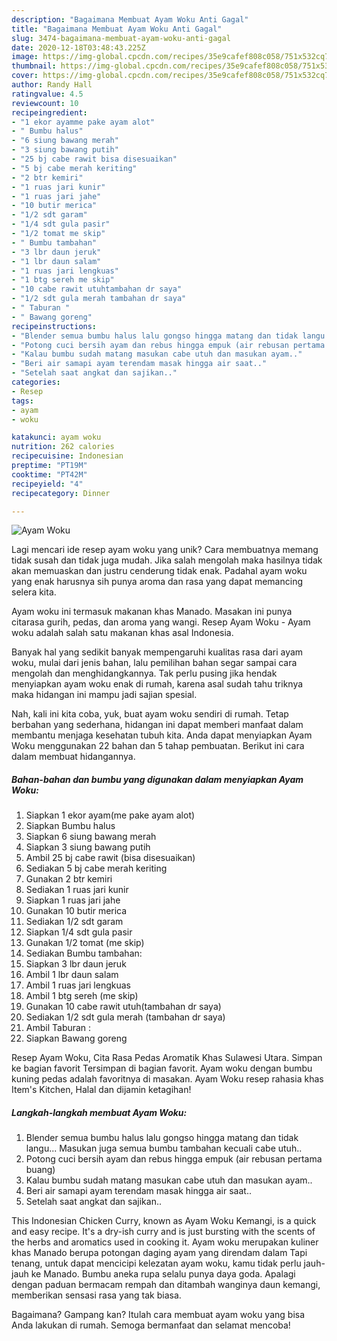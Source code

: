 ```yaml
---
description: "Bagaimana Membuat Ayam Woku Anti Gagal"
title: "Bagaimana Membuat Ayam Woku Anti Gagal"
slug: 3474-bagaimana-membuat-ayam-woku-anti-gagal
date: 2020-12-18T03:48:43.225Z
image: https://img-global.cpcdn.com/recipes/35e9cafef808c058/751x532cq70/ayam-woku-foto-resep-utama.jpg
thumbnail: https://img-global.cpcdn.com/recipes/35e9cafef808c058/751x532cq70/ayam-woku-foto-resep-utama.jpg
cover: https://img-global.cpcdn.com/recipes/35e9cafef808c058/751x532cq70/ayam-woku-foto-resep-utama.jpg
author: Randy Hall
ratingvalue: 4.5
reviewcount: 10
recipeingredient:
- "1 ekor ayamme pake ayam alot"
- " Bumbu halus"
- "6 siung bawang merah"
- "3 siung bawang putih"
- "25 bj cabe rawit bisa disesuaikan"
- "5 bj cabe merah keriting"
- "2 btr kemiri"
- "1 ruas jari kunir"
- "1 ruas jari jahe"
- "10 butir merica"
- "1/2 sdt garam"
- "1/4 sdt gula pasir"
- "1/2 tomat me skip"
- " Bumbu tambahan"
- "3 lbr daun jeruk"
- "1 lbr daun salam"
- "1 ruas jari lengkuas"
- "1 btg sereh me skip"
- "10 cabe rawit utuhtambahan dr saya"
- "1/2 sdt gula merah tambahan dr saya"
- " Taburan "
- " Bawang goreng"
recipeinstructions:
- "Blender semua bumbu halus lalu gongso hingga matang dan tidak langu... Masukan juga semua bumbu tambahan kecuali cabe utuh.."
- "Potong cuci bersih ayam dan rebus hingga empuk (air rebusan pertama buang)"
- "Kalau bumbu sudah matang masukan cabe utuh dan masukan ayam.."
- "Beri air samapi ayam terendam masak hingga air saat.."
- "Setelah saat angkat dan sajikan.."
categories:
- Resep
tags:
- ayam
- woku

katakunci: ayam woku 
nutrition: 262 calories
recipecuisine: Indonesian
preptime: "PT19M"
cooktime: "PT42M"
recipeyield: "4"
recipecategory: Dinner

---
```



![Ayam Woku](https://img-global.cpcdn.com/recipes/35e9cafef808c058/751x532cq70/ayam-woku-foto-resep-utama.jpg)

Lagi mencari ide resep ayam woku yang unik? Cara membuatnya memang tidak susah dan tidak juga mudah. Jika salah mengolah maka hasilnya tidak akan memuaskan dan justru cenderung tidak enak. Padahal ayam woku yang enak harusnya sih punya aroma dan rasa yang dapat memancing selera kita.

Ayam woku ini termasuk makanan khas Manado. Masakan ini punya citarasa gurih, pedas, dan aroma yang wangi. Resep Ayam Woku - Ayam woku adalah salah satu makanan khas asal Indonesia.

Banyak hal yang sedikit banyak mempengaruhi kualitas rasa dari ayam woku, mulai dari jenis bahan, lalu pemilihan bahan segar sampai cara mengolah dan menghidangkannya. Tak perlu pusing jika hendak menyiapkan ayam woku enak di rumah, karena asal sudah tahu triknya maka hidangan ini mampu jadi sajian spesial.


Nah, kali ini kita coba, yuk, buat ayam woku sendiri di rumah. Tetap berbahan yang sederhana, hidangan ini dapat memberi manfaat dalam membantu menjaga kesehatan tubuh kita. Anda dapat menyiapkan Ayam Woku menggunakan 22 bahan dan 5 tahap pembuatan. Berikut ini cara dalam membuat hidangannya.

<!--inarticleads1-->

##### Bahan-bahan dan bumbu yang digunakan dalam menyiapkan Ayam Woku:

1. Siapkan 1 ekor ayam(me pake ayam alot)
1. Siapkan  Bumbu halus
1. Siapkan 6 siung bawang merah
1. Siapkan 3 siung bawang putih
1. Ambil 25 bj cabe rawit (bisa disesuaikan)
1. Sediakan 5 bj cabe merah keriting
1. Gunakan 2 btr kemiri
1. Sediakan 1 ruas jari kunir
1. Siapkan 1 ruas jari jahe
1. Gunakan 10 butir merica
1. Sediakan 1/2 sdt garam
1. Siapkan 1/4 sdt gula pasir
1. Gunakan 1/2 tomat (me skip)
1. Sediakan  Bumbu tambahan:
1. Siapkan 3 lbr daun jeruk
1. Ambil 1 lbr daun salam
1. Ambil 1 ruas jari lengkuas
1. Ambil 1 btg sereh (me skip)
1. Gunakan 10 cabe rawit utuh(tambahan dr saya)
1. Sediakan 1/2 sdt gula merah (tambahan dr saya)
1. Ambil  Taburan :
1. Siapkan  Bawang goreng


Resep Ayam Woku, Cita Rasa Pedas Aromatik Khas Sulawesi Utara. Simpan ke bagian favorit Tersimpan di bagian favorit. Ayam woku dengan bumbu kuning pedas adalah favoritnya di masakan. Ayam Woku resep rahasia khas Item&#39;s Kitchen, Halal dan dijamin ketagihan! 

<!--inarticleads2-->

##### Langkah-langkah membuat Ayam Woku:

1. Blender semua bumbu halus lalu gongso hingga matang dan tidak langu... Masukan juga semua bumbu tambahan kecuali cabe utuh..
1. Potong cuci bersih ayam dan rebus hingga empuk (air rebusan pertama buang)
1. Kalau bumbu sudah matang masukan cabe utuh dan masukan ayam..
1. Beri air samapi ayam terendam masak hingga air saat..
1. Setelah saat angkat dan sajikan..


This Indonesian Chicken Curry, known as Ayam Woku Kemangi, is a quick and easy recipe. It&#39;s a dry-ish curry and is just bursting with the scents of the herbs and aromatics used in cooking it. Ayam woku merupakan kuliner khas Manado berupa potongan daging ayam yang direndam dalam Tapi tenang, untuk dapat mencicipi kelezatan ayam woku, kamu tidak perlu jauh-jauh ke Manado. Bumbu aneka rupa selalu punya daya goda. Apalagi dengan paduan bermacam rempah dan ditambah wanginya daun kemangi, memberikan sensasi rasa yang tak biasa. 

Bagaimana? Gampang kan? Itulah cara membuat ayam woku yang bisa Anda lakukan di rumah. Semoga bermanfaat dan selamat mencoba!
